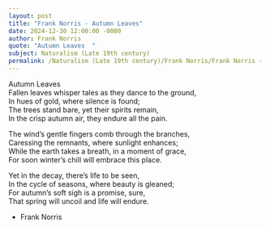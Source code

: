 ```yaml
---
layout: post
title: "Frank Norris - Autumn Leaves"
date: 2024-12-30 12:00:00 -0000
author: Frank Norris
quote: "Autumn Leaves  "
subject: Naturalism (Late 19th century)
permalink: /Naturalism (Late 19th century)/Frank Norris/Frank Norris - Autumn Leaves
---
```


Autumn Leaves  
Fallen leaves whisper tales as they dance to the ground,  
In hues of gold, where silence is found;  
The trees stand bare, yet their spirits remain,  
In the crisp autumn air, they endure all the pain.
 
The wind’s gentle fingers comb through the branches,  
Caressing the remnants, where sunlight enhances;  
While the earth takes a breath, in a moment of grace,  
For soon winter’s chill will embrace this place.
 
Yet in the decay, there’s life to be seen,  
In the cycle of seasons, where beauty is gleaned;  
For autumn’s soft sigh is a promise, sure,  
That spring will uncoil and life will endure.

- Frank Norris
